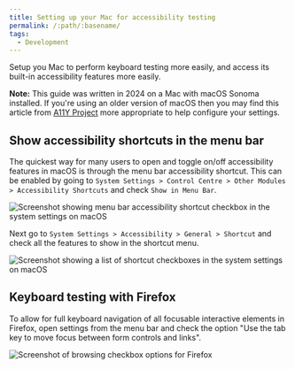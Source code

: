 ```yaml
---
title: Setting up your Mac for accessibility testing
permalink: /:path/:basename/
tags:
  - Development
---
```

Setup you Mac to perform keyboard testing more easily, and access its built-in accessibility features more easily. 

**Note:** This guide was written in 2024 on a Mac with macOS Sonoma installed. If you're using an older version of macOS then you may find this article from [A11Y Project](https://www.a11yproject.com/posts/macos-browser-keyboard-navigation/) more appropriate to help configure your settings.

## Show accessibility shortcuts in the menu bar

The quickest way for many users to open and toggle on/off accessibility features in macOS is through the menu bar accessibility shortcut. This can be enabled by going to `System Settings > Control Centre > Other Modules > Accessibility Shortcuts` and check `Show in Menu Bar`.

![Screenshot showing menu bar accessibility shortcut checkbox in the system settings on macOS](/assets/images/accessibility-shortcut-item.png)

Next go to `System Settings > Accessibility > General > Shortcut` and check all the features to show in the shortcut menu.

![Screenshot showing a list of shortcut checkboxes in the system settings on macOS](/assets/images/accessibility-shortcuts.png)

## Keyboard testing with Firefox

To allow for full keyboard navigation of all focusable interactive elements in Firefox, open settings from the menu bar and check the option "Use the tab key to move focus between form controls and links".

![Screenshot of browsing checkbox options for Firefox](/assets/images/firefox-browsing-options.png)